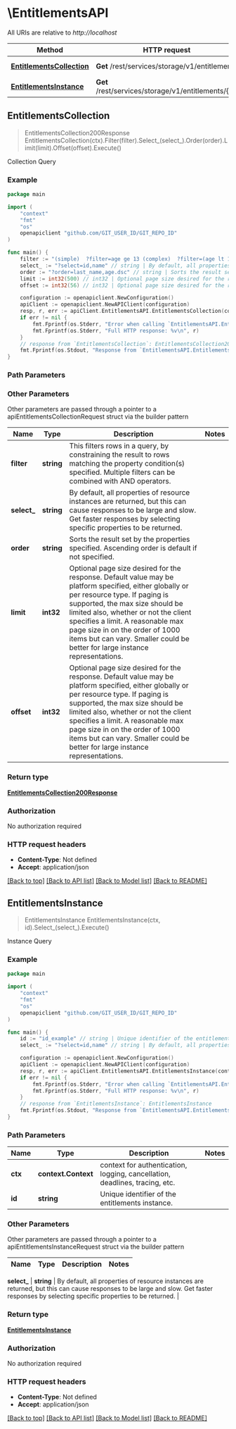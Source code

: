 # \EntitlementsAPI

All URIs are relative to *http://localhost*

Method | HTTP request | Description
------------- | ------------- | -------------
[**EntitlementsCollection**](EntitlementsAPI.md#EntitlementsCollection) | **Get** /rest/services/storage/v1/entitlements | Collection Query
[**EntitlementsInstance**](EntitlementsAPI.md#EntitlementsInstance) | **Get** /rest/services/storage/v1/entitlements/{id} | Instance Query



## EntitlementsCollection

> EntitlementsCollection200Response EntitlementsCollection(ctx).Filter(filter).Select_(select_).Order(order).Limit(limit).Offset(offset).Execute()

Collection Query



### Example

```go
package main

import (
	"context"
	"fmt"
	"os"
	openapiclient "github.com/GIT_USER_ID/GIT_REPO_ID"
)

func main() {
	filter := "(simple)  ?filter=age ge 13 (complex)  ?filter=(age lt 18) or (name like "foo")" // string | This filters rows in a query, by constraining the result to rows matching the property condition(s) specified. Multiple filters can be combined with AND operators. (optional)
	select_ := "?select=id,name" // string | By default, all properties of resource instances are returned, but this can cause responses to be large and slow. Get faster responses by  selecting specific properties to be returned. (optional)
	order := "?order=last_name,age.dsc" // string | Sorts the result set by the properties specified. Ascending order is default if not specified. (optional)
	limit := int32(500) // int32 | Optional page size desired for the response. Default value may be platform specified, either globally or per resource type. If paging is supported, the max size should be limited also, whether or not the client specifies a limit. A reasonable max page size in on the order of 1000 items but can vary. Smaller could be better for large instance representations. (optional)
	offset := int32(56) // int32 | Optional page size desired for the response. Default value may be platform specified, either globally or per resource type. If paging is supported, the max size should be limited also, whether or not the client specifies a limit. A reasonable max page size in on the order of 1000 items but can vary. Smaller could be better for large instance representations. (optional)

	configuration := openapiclient.NewConfiguration()
	apiClient := openapiclient.NewAPIClient(configuration)
	resp, r, err := apiClient.EntitlementsAPI.EntitlementsCollection(context.Background()).Filter(filter).Select_(select_).Order(order).Limit(limit).Offset(offset).Execute()
	if err != nil {
		fmt.Fprintf(os.Stderr, "Error when calling `EntitlementsAPI.EntitlementsCollection``: %v\n", err)
		fmt.Fprintf(os.Stderr, "Full HTTP response: %v\n", r)
	}
	// response from `EntitlementsCollection`: EntitlementsCollection200Response
	fmt.Fprintf(os.Stdout, "Response from `EntitlementsAPI.EntitlementsCollection`: %v\n", resp)
}
```

### Path Parameters



### Other Parameters

Other parameters are passed through a pointer to a apiEntitlementsCollectionRequest struct via the builder pattern


Name | Type | Description  | Notes
------------- | ------------- | ------------- | -------------
 **filter** | **string** | This filters rows in a query, by constraining the result to rows matching the property condition(s) specified. Multiple filters can be combined with AND operators. | 
 **select_** | **string** | By default, all properties of resource instances are returned, but this can cause responses to be large and slow. Get faster responses by  selecting specific properties to be returned. | 
 **order** | **string** | Sorts the result set by the properties specified. Ascending order is default if not specified. | 
 **limit** | **int32** | Optional page size desired for the response. Default value may be platform specified, either globally or per resource type. If paging is supported, the max size should be limited also, whether or not the client specifies a limit. A reasonable max page size in on the order of 1000 items but can vary. Smaller could be better for large instance representations. | 
 **offset** | **int32** | Optional page size desired for the response. Default value may be platform specified, either globally or per resource type. If paging is supported, the max size should be limited also, whether or not the client specifies a limit. A reasonable max page size in on the order of 1000 items but can vary. Smaller could be better for large instance representations. | 

### Return type

[**EntitlementsCollection200Response**](EntitlementsCollection200Response.md)

### Authorization

No authorization required

### HTTP request headers

- **Content-Type**: Not defined
- **Accept**: application/json

[[Back to top]](#) [[Back to API list]](../README.md#documentation-for-api-endpoints)
[[Back to Model list]](../README.md#documentation-for-models)
[[Back to README]](../README.md)


## EntitlementsInstance

> EntitlementsInstance EntitlementsInstance(ctx, id).Select_(select_).Execute()

Instance Query



### Example

```go
package main

import (
	"context"
	"fmt"
	"os"
	openapiclient "github.com/GIT_USER_ID/GIT_REPO_ID"
)

func main() {
	id := "id_example" // string | Unique identifier of the entitlements instance.
	select_ := "?select=id,name" // string | By default, all properties of resource instances are returned, but this can cause responses to be large and slow. Get faster responses by  selecting specific properties to be returned. (optional)

	configuration := openapiclient.NewConfiguration()
	apiClient := openapiclient.NewAPIClient(configuration)
	resp, r, err := apiClient.EntitlementsAPI.EntitlementsInstance(context.Background(), id).Select_(select_).Execute()
	if err != nil {
		fmt.Fprintf(os.Stderr, "Error when calling `EntitlementsAPI.EntitlementsInstance``: %v\n", err)
		fmt.Fprintf(os.Stderr, "Full HTTP response: %v\n", r)
	}
	// response from `EntitlementsInstance`: EntitlementsInstance
	fmt.Fprintf(os.Stdout, "Response from `EntitlementsAPI.EntitlementsInstance`: %v\n", resp)
}
```

### Path Parameters


Name | Type | Description  | Notes
------------- | ------------- | ------------- | -------------
**ctx** | **context.Context** | context for authentication, logging, cancellation, deadlines, tracing, etc.
**id** | **string** | Unique identifier of the entitlements instance. | 

### Other Parameters

Other parameters are passed through a pointer to a apiEntitlementsInstanceRequest struct via the builder pattern


Name | Type | Description  | Notes
------------- | ------------- | ------------- | -------------

 **select_** | **string** | By default, all properties of resource instances are returned, but this can cause responses to be large and slow. Get faster responses by  selecting specific properties to be returned. | 

### Return type

[**EntitlementsInstance**](EntitlementsInstance.md)

### Authorization

No authorization required

### HTTP request headers

- **Content-Type**: Not defined
- **Accept**: application/json

[[Back to top]](#) [[Back to API list]](../README.md#documentation-for-api-endpoints)
[[Back to Model list]](../README.md#documentation-for-models)
[[Back to README]](../README.md)

